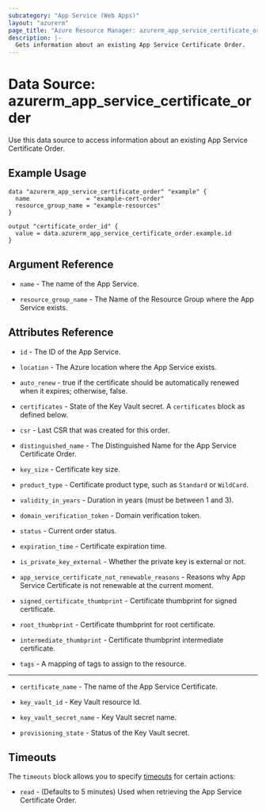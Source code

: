 ```yaml
---
subcategory: "App Service (Web Apps)"
layout: "azurerm"
page_title: "Azure Resource Manager: azurerm_app_service_certificate_order"
description: |-
  Gets information about an existing App Service Certificate Order.
---
```


# Data Source: azurerm_app_service_certificate_order

Use this data source to access information about an existing App Service Certificate Order.

## Example Usage

```hcl
data "azurerm_app_service_certificate_order" "example" {
  name                = "example-cert-order"
  resource_group_name = "example-resources"
}

output "certificate_order_id" {
  value = data.azurerm_app_service_certificate_order.example.id
}
```

## Argument Reference

* `name` - The name of the App Service.

* `resource_group_name` - The Name of the Resource Group where the App Service exists.

## Attributes Reference

* `id` - The ID of the App Service.

* `location` - The Azure location where the App Service exists.

* `auto_renew` - true if the certificate should be automatically renewed when it expires; otherwise, false.

* `certificates` - State of the Key Vault secret. A `certificates` block as defined below.

* `csr` - Last CSR that was created for this order.

* `distinguished_name` - The Distinguished Name for the App Service Certificate Order.

* `key_size` - Certificate key size.

* `product_type` - Certificate product type, such as `Standard` or `WildCard`.

* `validity_in_years` - Duration in years (must be between 1 and 3).

* `domain_verification_token` - Domain verification token.

* `status` - Current order status.

* `expiration_time` - Certificate expiration time.

* `is_private_key_external` - Whether the private key is external or not.

* `app_service_certificate_not_renewable_reasons` - Reasons why App Service Certificate is not renewable at the current moment.

* `signed_certificate_thumbprint` - Certificate thumbprint for signed certificate.

* `root_thumbprint` - Certificate thumbprint for root certificate.

* `intermediate_thumbprint` - Certificate thumbprint intermediate certificate.

* `tags` - A mapping of tags to assign to the resource.

---

* `certificate_name` - The name of the App Service Certificate.

* `key_vault_id` - Key Vault resource Id.

* `key_vault_secret_name` - Key Vault secret name.

* `provisioning_state` - Status of the Key Vault secret.

## Timeouts

The `timeouts` block allows you to specify [timeouts](https://www.terraform.io/language/resources/syntax#operation-timeouts) for certain actions:

* `read` - (Defaults to 5 minutes) Used when retrieving the App Service Certificate Order.
